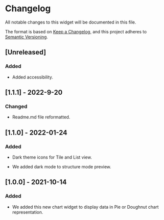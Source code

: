 # Changelog

All notable changes to this widget will be documented in this file.

The format is based on [Keep a Changelog](https://keepachangelog.com/en/1.0.0/), and this project adheres to [Semantic Versioning](https://semver.org/spec/v2.0.0.html).

## [Unreleased]

### Added

-   Added accessibility.

## [1.1.1] - 2022-9-20

### Changed

-   Readme.md file reformatted.

## [1.1.0] - 2022-01-24

### Added

-   Dark theme icons for Tile and List view.

-   We added dark mode to structure mode preview.

## [1.0.0] - 2021-10-14

### Added

-   We added this new chart widget to display data in Pie or Doughnut chart representation.
